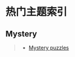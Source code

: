 # 热门主题索引

## Mystery

> - [Mystery puzzles](https://logic-masters.de/Raetselportal/Suche/spezial.php?listname=Mystery)